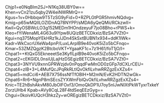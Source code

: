 Chjp1=e0NqBIm2SJ+N1Kq38UBY0w==
Khen=vCn21zu5qby2W4eiNWRMrQ==
Kgus=1v+0Hbbqw9T5TzSG9yFid+0+RZPLGtPGR5hmivNQdvg=
Kmig=p65wMQIILOZIDnAQ78NYPP/sMDA6yQeQMii/RCkzwII=
Kwil=QyOSBWcLO3g152MEDm1HOndzeyuF7jo08Bho+rPWS+k=
Kleo=fYiWenaML4G63u9lYpw8UQizBETCDkxiz/BzSA7VZt0=
Kgui=nq375MopYEkHRz1kJJDn4SkSxtBUBN1x934+ddK1IWk=
Kadr=WkCxcrUXeWa4pnP/LuxLArplB9e40voK5iZo5bCFnqo=
Kmar=53ZMZQgzK2BtcboVKT+YgaaKF1c+7z1H61/foT1jO/I=
Chpat1=+KtQxG5EkneeetSe3KyflLplB9e40voK5iZo5bCFnqo=
Chpat2=cEKGIDL0nsiUjLajHzDSEgizBETCDkxiz/BzSA7VZt0=
Chpat3=3NYVU9xnnGPRWzjdv0nPqqdFwMnOD0zGFp7dCXLrCEU=
Chpat4=zlB+3+L4MufQcJPqRkRLtlQvOkfiLvhwRRZgzExXZs4=
Chpat5=mdCci6+AEB7X756ssNfTfOBlH+M2mN/EvK2HDTN2wGk=
Chpat6=Rr6+NgnP8mSEcsZYXWmFblQvOkfiLvhwRRZgzExXZs4=
Knic=TE2hBshAkvM80JbOlFOxf3/OmoQkDP1U7oy5nlJwNIXtPkWTyxrTxkeYZorzUHb4
Kpab=AVy8CqL28F4tdSeqEEzGyg==
Chgui=0koivKUQcH3hkzZy+wOREgizBETCDkxiz/BzSA7VZt0=
